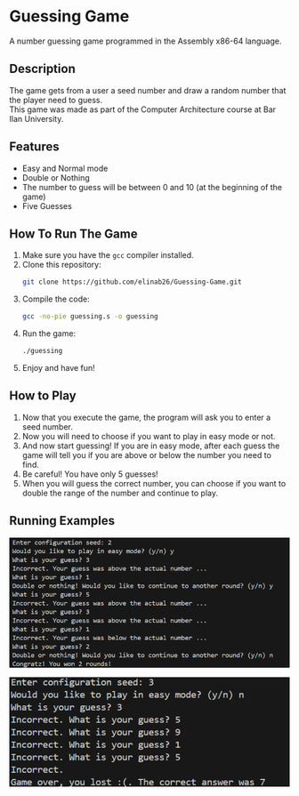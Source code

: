 # Guessing Game
A number guessing game programmed in the Assembly x86-64 language. 

## Description
The game gets from a user a seed number and draw a random number that the player need to guess.  
This game was made as part of the Computer Architecture course at Bar Ilan University.

## Features
- Easy and Normal mode
- Double or Nothing
- The number to guess will be between 0 and 10 (at the beginning of the game)
- Five Guesses

## How To Run The Game
1. Make sure you have the `gcc` compiler installed.
2. Clone this repository:
    ```sh
    git clone https://github.com/elinab26/Guessing-Game.git
    ```
3. Compile the code:
    ```sh
    gcc -no-pie guessing.s -o guessing
    ```
4. Run the game:
    ```sh
    ./guessing
    ```
5. Enjoy and have fun!

## How to Play
1. Now that you execute the game, the program will ask you to enter a seed number.
2. Now you will need to choose if you want to play in easy mode or not.
3. And now start guessing! If you are in easy mode, after each guess the game will tell you if you are above or below the number you need to find.
4. Be careful! You have only 5 guesses!
5. When you will guess the correct number, you can choose if you want to double the range of the number and continue to play.

## Running Examples
![First running](images/image1.png)  

![Second runnning](images/image2.png)